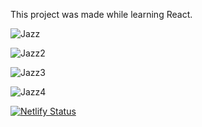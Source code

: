 This project was made while learning React.

![Jazz](https://user-images.githubusercontent.com/91973134/153795386-8c57abda-0356-4023-84d7-1cb2dd07483e.jpg)

![Jazz2](https://user-images.githubusercontent.com/91973134/153795423-85f15a41-67be-4d83-823d-a8d760fb6770.jpg)

![Jazz3](https://user-images.githubusercontent.com/91973134/153795442-65135eb9-38f4-4daf-9856-5fdb376d9c99.jpg)

![Jazz4](https://user-images.githubusercontent.com/91973134/153795471-42d0baff-e69f-4221-a261-d39925011fce.jpg)

[![Netlify Status](https://api.netlify.com/api/v1/badges/1959e02f-bee1-4960-baab-a024ae25fe20/deploy-status)](https://app.netlify.com/sites/jazz-cocktail-bar/deploys)
